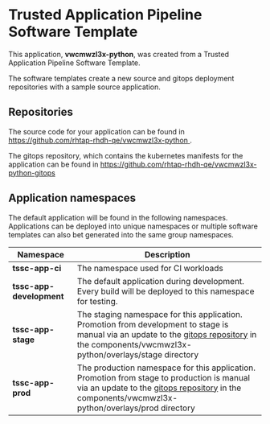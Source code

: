 # Trusted Application Pipeline Software Template

This application, **vwcmwzl3x-python**, was created from a Trusted Application Pipeline Software Template.

The software templates create a new source and gitops deployment repositories with a sample source application. 

## Repositories

The source code for your application can be found in [https://github.com/rhtap-rhdh-qe/vwcmwzl3x-python ](https://github.com/rhtap-rhdh-qe/vwcmwzl3x-python ).
 
The gitops repository, which contains the kubernetes manifests for the application can be found in 
[https://github.com/rhtap-rhdh-qe/vwcmwzl3x-python-gitops ](https://github.com/rhtap-rhdh-qe/vwcmwzl3x-python-gitops ) 

## Application namespaces 

The default application will be found in the following namespaces. Applications can be deployed into unique namespaces or multiple software templates can also bet generated into the same group namespaces.  

|  Namespace   |  Description   |  
| -------- | -------- |
| **tssc-app-ci** | The namespace used for CI workloads |
| **tssc-app-development** | The default application during development. Every build will be deployed to this namespace for testing. |
| **tssc-app-stage** | The staging namespace for this application. Promotion from development to stage is manual via an update to the [gitops repository](https://github.com/rhtap-rhdh-qe/vwcmwzl3x-python-gitops ) in the components/vwcmwzl3x-python/overlays/stage directory |
| **tssc-app-prod** | The production namespace for this application. Promotion from stage to production is manual via an update to the [gitops repository](https://github.com/rhtap-rhdh-qe/vwcmwzl3x-python-gitops ) in the components/vwcmwzl3x-python/overlays/prod directory |
